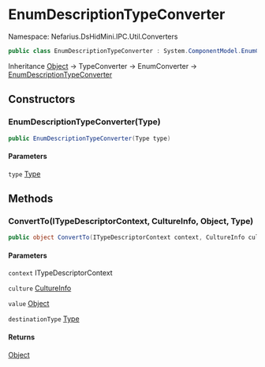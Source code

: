 # EnumDescriptionTypeConverter

Namespace: Nefarius.DsHidMini.IPC.Util.Converters

```csharp
public class EnumDescriptionTypeConverter : System.ComponentModel.EnumConverter
```

Inheritance [Object](https://docs.microsoft.com/en-us/dotnet/api/system.object) → TypeConverter → EnumConverter → [EnumDescriptionTypeConverter](./nefarius.dshidmini.ipc.util.converters.enumdescriptiontypeconverter.md)

## Constructors

### <a id="constructors-.ctor"/>**EnumDescriptionTypeConverter(Type)**

```csharp
public EnumDescriptionTypeConverter(Type type)
```

#### Parameters

`type` [Type](https://docs.microsoft.com/en-us/dotnet/api/system.type)<br>

## Methods

### <a id="methods-convertto"/>**ConvertTo(ITypeDescriptorContext, CultureInfo, Object, Type)**

```csharp
public object ConvertTo(ITypeDescriptorContext context, CultureInfo culture, object value, Type destinationType)
```

#### Parameters

`context` ITypeDescriptorContext<br>

`culture` [CultureInfo](https://docs.microsoft.com/en-us/dotnet/api/system.globalization.cultureinfo)<br>

`value` [Object](https://docs.microsoft.com/en-us/dotnet/api/system.object)<br>

`destinationType` [Type](https://docs.microsoft.com/en-us/dotnet/api/system.type)<br>

#### Returns

[Object](https://docs.microsoft.com/en-us/dotnet/api/system.object)
